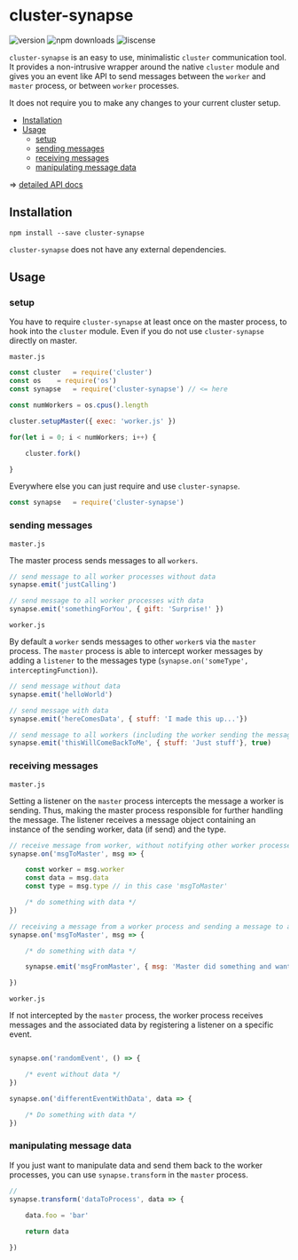 # cluster-synapse
![version](https://img.shields.io/npm/v/cluster-synapse.svg)
![npm downloads](https://img.shields.io/npm/dt/cluster-synapse.svg)
![liscense](https://img.shields.io/npm/l/cluster-synapse.svg)

`cluster-synapse` is an easy to use, minimalistic `cluster` communication tool. It provides a non-intrusive wrapper around the native `cluster` module and gives you an event like API to send messages between the `worker` and `master` process, or between `worker` processes.


It does not require you to make any changes to your current cluster setup.

* [Installation](#installation)
* [Usage](#usage)
	- [setup](#setup)
	- [sending messages](#sending-messages)
	- [receiving messages](#receiving-messages)
	- [manipulating message data](#manipulating-message-data)

=> [detailed API docs](https://github.com/thegitm8/cluster-synapse/blob/master/API.md)

## Installation

```shell
npm install --save cluster-synapse
```
`cluster-synapse` does not have any external dependencies.



## Usage

### setup
You have to require `cluster-synapse` at least once on the master process, to hook into the `cluster` module. Even if you do not use `cluster-synapse` directly on master.

`master.js`

```javascript
const cluster 	= require('cluster')
const os 	= require('os')
const synapse 	= require('cluster-synapse') // <= here

const numWorkers = os.cpus().length

cluster.setupMaster({ exec: 'worker.js' })

for(let i = 0; i < numWorkers; i++) {

	cluster.fork()

}
```

Everywhere else you can just require and use `cluster-synapse`.

```javascript
const synapse 	= require('cluster-synapse')
```

### sending messages
`master.js`

The master process sends messages to all `workers`.

```javascript
// send message to all worker processes without data
synapse.emit('justCalling')

// send message to all worker processes with data
synapse.emit('somethingForYou', { gift: 'Surprise!' })
```


`worker.js`

By default a `worker` sends messages to other `worker`s via the `master` process. The `master` process is able to intercept worker messages by adding a `listener` to the messages type (`synapse.on('someType', interceptingFunction)`).

```javascript
// send message without data
synapse.emit('helloWorld')

// send message with data
synapse.emit('hereComesData', { stuff: 'I made this up...'})

// send message to all workers (including the worker sending the message)
synapse.emit('thisWillComeBackToMe', { stuff: 'Just stuff'}, true)
```

### receiving messages
`master.js`

Setting a listener on the `master` process intercepts the message a worker is sending. Thus, making the master process responsible for further handling the message. The listener receives a message object containing an instance of the sending worker, data (if send) and the type.

```javascript
// receive message from worker, without notifying other worker processes (single worker to master communication)
synapse.on('msgToMaster', msg => {

	const worker = msg.worker
	const data = msg.data
	const type = msg.type // in this case 'msgToMaster'

	/* do something with data */
})

// receiving a message from a worker process and sending a message to all workers
synapse.on('msgToMaster', msg => {

	/* do something with data */

	synapse.emit('msgFromMaster', { msg: 'Master did something and wants to tell you...'})

})
```

`worker.js`

If not intercepted by the `master` process, the worker process receives messages and the associated data by registering a listener on a specific event.

```javascript

synapse.on('randomEvent', () => {

	/* event without data */
})

synapse.on('differentEventWithData', data => {

	/* Do something with data */
})
```

### manipulating message data
If you just want to manipulate data and send them back to the worker processes, you can use `synapse.transform` in the `master` process.

```javascript
// 
synapse.transform('dataToProcess', data => {
	
	data.foo = 'bar'

	return data

})